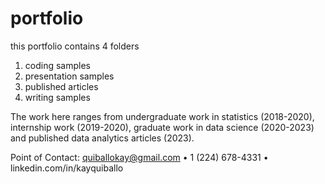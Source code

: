 # portfolio

this portfolio contains 4 folders
1) coding samples
2) presentation samples
3) published articles
4) writing samples

The work here ranges from undergraduate work in statistics (2018-2020), internship work (2019-2020), graduate work in data science (2020-2023) and published data analytics articles (2023).

Point of Contact:
quiballokay@gmail.com  •  1 (224) 678-4331  •  linkedin.com/in/kayquiballo
